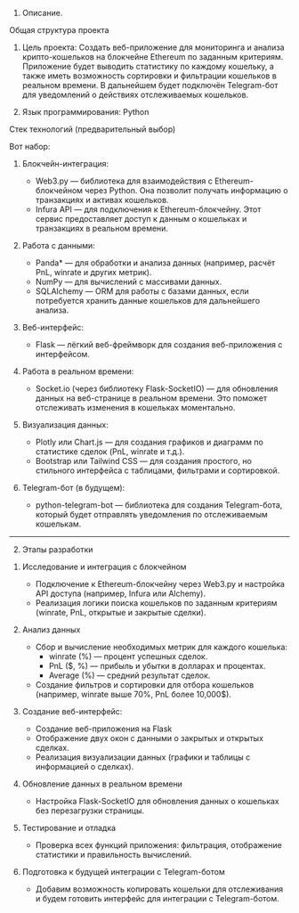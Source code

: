 1) Описание.

Общая структура проекта

1. Цель проекта: Создать веб-приложение для мониторинга и анализа крипто-кошельков на блокчейне Ethereum по заданным критериям. Приложение будет выводить статистику по каждому кошельку, а также иметь возможность сортировки и фильтрации кошельков в реальном времени. В дальнейшем будет подключён Telegram-бот для уведомлений о действиях отслеживаемых кошельков.

2. Язык программирования: Python

Стек технологий (предварительный выбор)

Вот набор:

1. Блокчейн-интеграция:
   - Web3.py — библиотека для взаимодействия с Ethereum-блокчейном через Python. Она позволит получать информацию о транзакциях и активах кошельков.
   - Infura API — для подключения к Ethereum-блокчейну. Этот сервис предоставляет доступ к данным о кошельках и транзакциях в реальном времени.

2. Работа с данными:
   - Panda* — для обработки и анализа данных (например, расчёт PnL, winrate и других метрик).
   - NumPy — для вычислений с массивами данных.
   - SQLAlchemy — ORM для работы с базами данных, если потребуется хранить данные кошельков для дальнейшего анализа.

3. Веб-интерфейс:
   - Flask — лёгкий веб-фреймворк для создания веб-приложения с интерфейсом.
4. Работа в реальном времени:
   - Socket.io (через библиотеку Flask-SocketIO) — для обновления данных на веб-странице в реальном времени. Это поможет отслеживать изменения в кошельках моментально.

5. Визуализация данных:
   - Plotly или Chart.js — для создания графиков и диаграмм по статистике сделок (PnL, winrate и т.д.).
   - Bootstrap или Tailwind CSS — для создания простого, но стильного интерфейса с таблицами, фильтрами и сортировкой.

6. Telegram-бот (в будущем):
   - python-telegram-bot — библиотека для создания Telegram-бота, который будет отправлять уведомления по отслеживаемым кошелькам.

---

2) Этапы разработки

1. Исследование и интеграция с блокчейном
   - Подключение к Ethereum-блокчейну через Web3.py и настройка API доступа (например, Infura или Alchemy).
   - Реализация логики поиска кошельков по заданным критериям (winrate, PnL, открытые и закрытые сделки).

2. Анализ данных
   - Сбор и вычисление необходимых метрик для каждого кошелька: 
     - winrate (%) — процент успешных сделок.
     - PnL ($, %) — прибыль и убытки в долларах и процентах.
     - Average (%) — средний результат сделок.
   - Создание фильтров и сортировки для отбора кошельков (например, winrate выше 70%, PnL более 10,000$).

3. Создание веб-интерфейс:
   - Создание веб-приложения на Flask
   - Отображение двух окон с данными о закрытых и открытых сделках.
   - Реализация визуализации данных (графики и таблицы с информацией о сделках).

4. Обновление данных в реальном времени
   - Настройка Flask-SocketIO для обновления данных о кошельках без перезагрузки страницы.

5. Тестирование и отладка
   - Проверка всех функций приложения: фильтрация, отображение статистики и правильность вычислений.

6. Подготовка к будущей интеграции с Telegram-ботом
   - Добавим возможность копировать кошельки для отслеживания и будем готовить интерфейс для интеграции с Telegram-ботом.
